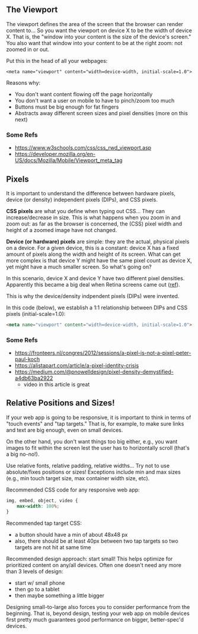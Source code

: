 

## The Viewport
The viewport defines the area of the screen that the browser can render content to... So you
want the viewport on device X to be the width of device X.  That is, the "window into your
content is the size of the device's screen."  You also want that window into your content to 
be at the right zoom:  not zoomed in or out.


Put this in the head of all your webpages:
```
<meta name="viewport" content="width=device-width, initial-scale=1.0">
```

Reasons why:
* You don't want content flowing off the page horizontally
* You don't want a user on mobile to have to pinch/zoom too much
* Buttons must be big enough for fat fingers
* Abstracts away different screen sizes and pixel densities (more on this next)

### Some Refs
* https://www.w3schools.com/css/css_rwd_viewport.asp
* https://developer.mozilla.org/en-US/docs/Mozilla/Mobile/Viewport_meta_tag

## Pixels
It is important to understand the difference between hardware pixels, device (or density) independent pixels (DIPs),
and CSS pixels.  

**CSS pixels** are what you define when typing out CSS... They can increase/decrease in size.  This is what
happens when you zoom in and zoom out: as far as the browser is concerned, the (CSS) pixel width and height of a zoomed
image have not changed.

**Device (or hardware) pixels** are simple: they are the actual, physical pixels on a device.  For a given device,
this is a constant: device X has a fixed amount of pixels along the width and height of its screen. What can
get more complex is that device Y might have the same pixel count as device X, yet might have a much
smaller screen.  So what's going on?

In this scenario, device X and device Y have two different pixel densities.  Apparently this became a big
deal when Retina screens came out ([ref](https://fronteers.nl/congres/2012/sessions/a-pixel-is-not-a-pixel-peter-paul-koch)).

This is why the device/density indpendent pixels (DIPs) were invented.

In this code (below), we establish a 1:1 relationship between DIPs and CSS pixels (initial-scale=1.0):
```html
<meta name="viewport" content="width=device-width, initial-scale=1.0">
```

### Some Refs
* https://fronteers.nl/congres/2012/sessions/a-pixel-is-not-a-pixel-peter-paul-koch
* https://alistapart.com/article/a-pixel-identity-crisis
* https://medium.com/@pnowelldesign/pixel-density-demystified-a4db63ba2922
  - video in this article is great


## Relative Positions and Sizes!
If your web app is going to be responsive, it is important to think in terms of "touch events" and "tap targets." That is,
for example, to make sure links and text are big enough, even on small devices. 

On the other hand, you don't want things too big either, e.g., you want images to fit within the screen lest the user
has to horizontally scroll (that's a big no-no!).

Use relative fonts, relative padding, relative widths... Try not to use absolute/fixes positions or sizes!  Exceptions
include min and max sizes (e.g., min touch target size, max container width size, etc).  

Recommended CSS code for any responsive web app:
```css
img, embed, object, video {
    max-width: 100%;
}
```

Recommended tap target CSS: 
* a button should have a min of about 48x48 px 
* also, there should be at least 40px between two tap targets so two targets are not hit at same time

Recommended design approach: start small!  This helps optimize for prioritized content on any/all devices. Often 
one doesn't need any more than 3 levels of design:
* start w/ small phone
* then go to a tablet
* then maybe something a little bigger

Designing small-to-large also forces you to consider performance from the beginning.  That is, beyond design,
testing your web app on mobile devices first pretty much guarantees good performance on bigger, better-spec'd devices.



